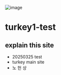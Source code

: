 ![image](https://github.com/user-attachments/assets/7ecaebd8-eb2e-4cd3-86d2-23edc30fbb08)



# turkey1-test

## explain this site
- 20250325 test
- turkey main site 
- 노 헌 상
